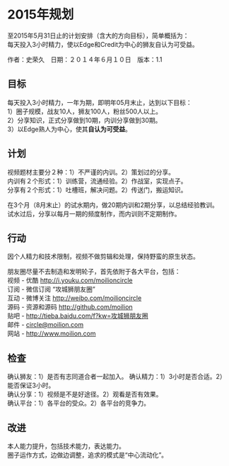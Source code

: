# 2015年规划

至2015年5月31日止的计划安排（含大的方向目标），简单概括为：  
每天投入3小时精力，使以Edge和Credit为中心的狮友自认为可受益。  

作者：史荣久　日期：２０１４年６月１０日　版本：1.1

## 目标

每天投入3小时精力，一年为期，即明年05月末止，达到以下目标：  
1）圈子规模，战友10人，狮友100人，粉丝500人以上。  
2）分享知识，正式分享做到10期，内训分享做到30期。  
3）以Edge熟人为中心，使其**自认为可受益**。

## 计划

视频题材主要分２种：1）不严谨的内训。2）策划过的分享。  
内训有２个形式：1）训练营，流通经验。2）作战室，实现点子。  
分享有２个形式：1）吐槽班，解决问题。2）传送门，搬运知识。

在3个月（8月末止）的试水期内，做20期内训和2期分享，以总结经验教训。  
试水过后，分享以每月一期的频度制作，而内训则不定期制作。

## 行动

因个人精力和技术限制，视频不做剪辑和处理，保持野蛮的原生状态。  

朋友圈尽量不去制造和发明轮子，首先依附于各大平台，包括：  
视频 - 优酷 http://i.youku.com/moilioncircle  
订阅 - 微信订阅 “攻城狮朋友圈”  
互动 - 微博关注 http://weibo.com/moilioncircle  
源码 - 资源和源码 http://github.com/moilion  
贴吧 - http://tieba.baidu.com/f?kw=攻城狮朋友圈  
邮件 - circle@moilion.com  
网站 - http://www.moilion.com  

## 检查

确认狮友：1）是否有志同道合者一起加入。
确认精力：1）3小时是否合适。2）能否保证3小时。  
确认分享：1）视频是不是好途径。2）观看是否有效果。  
确认平台：1）各平台的受众。2）各平台的竞争力。

## 改进

本人能力提升，包括技术能力，表达能力。  
圈子运作方式，边做边调整，追求的模式是“中心流动化”。
